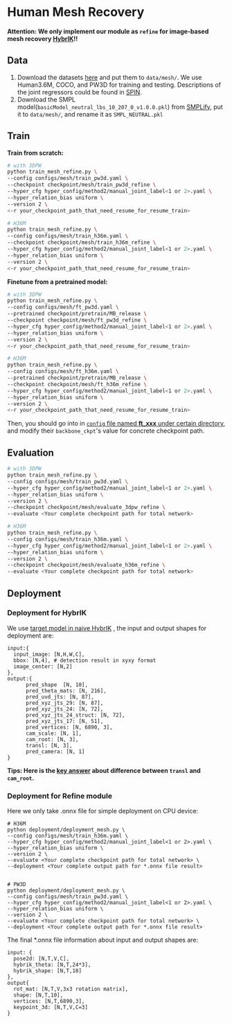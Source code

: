 # Human Mesh Recovery

**Attention: We only implement our module as `refine` for image-based mesh
recovery [HybrIK](https://github.com/Jeff-sjtu/HybrIK)!!**

## Data

1. Download the datasets [here](https://1drv.ms/f/s!AvAdh0LSjEOlfy-hqlHxdVMZxWM) and put them to  `data/mesh/`. We use
   Human3.6M, COCO, and PW3D for training and testing. Descriptions of the joint regressors could be found
   in [SPIN](https://github.com/nkolot/SPIN/tree/master/data).
2. Download the SMPL model(`basicModel_neutral_lbs_10_207_0_v1.0.0.pkl`) from [SMPLify](https://smplify.is.tue.mpg.de/),
   put it to `data/mesh/`, and rename it as `SMPL_NEUTRAL.pkl`

## Train

**Train from scratch:**

```bash
# with 3DPW
python train_mesh_refine.py \
--config configs/mesh/train_pw3d.yaml \
--checkpoint checkpoint/mesh/train_pw3d_refine \
--hyper_cfg hyper_config/method2/manual_joint_label<1 or 2>.yaml \
--hyper_relation_bias uniform \
--version 2 \
<-r your_checkpoint_path_that_need_resume_for_resume_train>

# H36M
python train_mesh_refine.py \
--config configs/mesh/train_h36m.yaml \
--checkpoint checkpoint/mesh/train_h36m_refine \
--hyper_cfg hyper_config/method2/manual_joint_label<1 or 2>.yaml \
--hyper_relation_bias uniform \
--version 2 \
<-r your_checkpoint_path_that_need_resume_for_resume_train>
```

**Finetune from a pretrained model:**

```bash
# with 3DPW
python train_mesh_refine.py \
--config configs/mesh/ft_pw3d.yaml \
--pretrained checkpoint/pretrain/MB_release \
--checkpoint checkpoint/mesh/ft_pw3d_refine \
--hyper_cfg hyper_config/method2/manual_joint_label<1 or 2>.yaml \
--hyper_relation_bias uniform \
--version 2 \
<-r your_checkpoint_path_that_need_resume_for_resume_train>

# H36M
python train_mesh_refine.py \
--config configs/mesh/ft_h36m.yaml \
--pretrained checkpoint/pretrain/MB_release \
--checkpoint checkpoint/mesh/ft_h36m_refine \
--hyper_cfg hyper_config/method2/manual_joint_label<1 or 2>.yaml \
--hyper_relation_bias uniform \
--version 2 \
<-r your_checkpoint_path_that_need_resume_for_resume_train>
```

Then, you should go into in [`config` file named **ft_xxx** under certain directory](../configs/mesh), and modify
their `backbone_ckpt`'s value for concrete checkpoint path.

## Evaluation

```bash
# with 3DPW
python train_mesh_refine.py \
--config configs/mesh/train_pw3d.yaml \
--hyper_cfg hyper_config/method2/manual_joint_label<1 or 2>.yaml \
--hyper_relation_bias uniform \
--version 2 \
--checkpoint checkpoint/mesh/evaluate_3dpw_refine \
--evaluate <Your complete checkpoint path for total network>

# H36M
python train_mesh_refine.py \
--config configs/mesh/train_h36m.yaml \
--hyper_cfg hyper_config/method2/manual_joint_label<1 or 2>.yaml \
--hyper_relation_bias uniform \
--version 2 \
--checkpoint checkpoint/mesh/evaluate_h36m_refine \
--evaluate <Your complete checkpoint path for total network>
```

## Deployment

### Deployment for HybrIK

We
use [target model in naive HybrIK](https://github.com/Jeff-sjtu/HybrIK/blob/9b8681dcf3c902dd5dacc01520ba04982990e1e2/hybrik/models/HRNetWithCam.py#L53)
, the input and output shapes for deployment are:

```shell
input:{
  input_image: [N,H,W,C],
  bbox: [N,4], # detection result in xyxy format
  image_center: [N,2]
},
output:{
      pred_shape  [N, 10],
      pred_theta_mats: [N, 216],
      pred_uvd_jts: [N, 87],
      pred_xyz_jts_29: [N, 87],
      pred_xyz_jts_24: [N, 72],
      pred_xyz_jts_24_struct: [N, 72],
      pred_xyz_jts_17: [N, 51],
      pred_vertices: [N, 6890, 3],
      cam_scale: [N, 1],
      cam_root: [N, 3],
      transl: [N, 3],
      pred_camera: [N, 1]
}
```

**Tips: Here is the [key answer](https://github.com/Jeff-sjtu/HybrIK/issues/101) about difference between `transl`
and `cam_root`.**

### Deployment for Refine module

Here we only take .onnx file for simple deployment on CPU device:

```shell
# H36M
python deployment/deployment_mesh.py \
--config configs/mesh/train_h36m.yaml \
--hyper_cfg hyper_config/method2/manual_joint_label<1 or 2>.yaml \
--hyper_relation_bias uniform \
--version 2 \
--evaluate <Your complete checkpoint path for total network> \
--deployment <Your complete output path for *.onnx file result>


# PW3D
python deployment/deployment_mesh.py \
--config configs/mesh/train_pw3d.yaml \
--hyper_cfg hyper_config/method2/manual_joint_label<1 or 2>.yaml \
--hyper_relation_bias uniform \
--version 2 \
--evaluate <Your complete checkpoint path for total network> \
--deployment <Your complete output path for *.onnx file result>
```

The final *.onnx file information about input and output shapes are:

```shell
input: {
  pose2d: [N,T,V,C],
  hybrik_theta: [N,T,24*3],
  hybrik_shape: [N,T,10]
},
output{
  rot_mat: [N,T,V,3x3 rotation matrix],
  shape: [N,T,10],
  vertices: [N,T,6890,3],
  keypoint_3d: [N,T,V,C=3]
}

```
